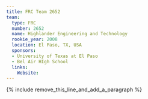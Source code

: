 ```yaml
---
title: FRC Team 2652
team:
  type: FRC
  number: 2652
  name: Highlander Engineering and Technology
  rookie_year: 2008
  location: El Paso, TX, USA
  sponsors:
  - University of Texas at El Paso
  - Bel Air HIgh School
  links:
    Website:
---
```


{% include remove_this_line_and_add_a_paragraph %}